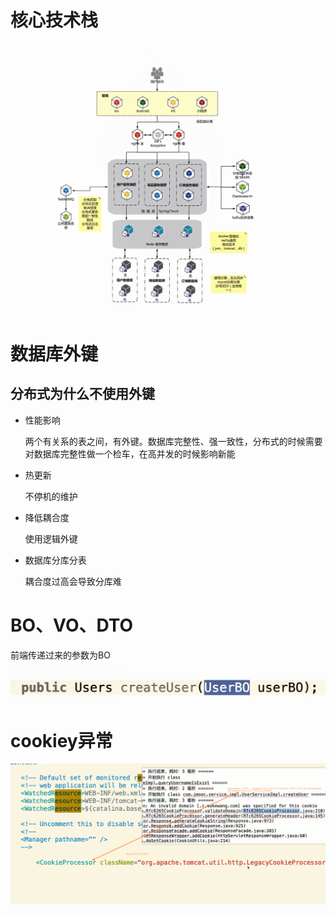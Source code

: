 # 核心技术栈

​	  ![image-20201019232911705](.assets/image-20201019232911705.png)

# 数据库外键

## 分布式为什么不使用外键

- 性能影响

  两个有关系的表之间，有外键。数据库完整性、强一致性，分布式的时候需要对数据库完整性做一个检车，在高并发的时候影响新能

- 热更新

  不停机的维护

- 降低耦合度

  使用逻辑外键

- 数据库分库分表

  耦合度过高会导致分库难

# BO、VO、DTO

前端传递过来的参数为BO

![image-20201022234819861](.assets/image-20201022234819861.png)



# cookiey异常

![image-20201108022159516](.assets/image-20201108022159516.png)